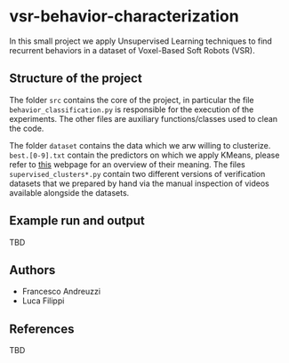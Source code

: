 # vsr-behavior-characterization
In this small project we apply Unsupervised Learning techniques to find
recurrent behaviors in a dataset of Voxel-Based Soft Robots (VSR).

## Structure of the project
The folder `src` contains the core of the project, in particular the file
`behavior_classification.py` is responsible for the execution of the
experiments. The other files are auxiliary functions/classes used to clean
the code.

The folder `dataset` contains the data which we arw willing to clusterize.
`best.[0-9].txt` contain the predictors on which we apply KMeans, please refer to
[this](https://medvet.inginf.units.it/teaching/2122-intro-ml-er/project/#vsrs-behavior-characterization)
webpage for an overview of their meaning. The files `supervised_clusters*.py`
contain two different versions of verification datasets that we prepared by
hand via the manual inspection of videos available alongside the datasets.

## Example run and output
TBD

## Authors
+ Francesco Andreuzzi
+ Luca Filippi

## References
TBD
